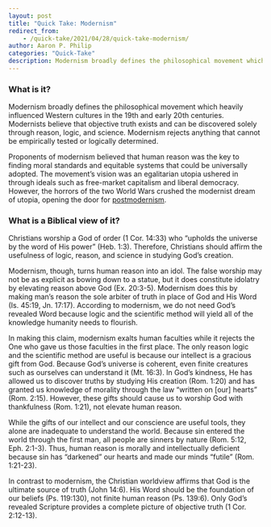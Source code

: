 ```yaml
---
layout: post
title: "Quick Take: Modernism"
redirect_from:
    - /quick-take/2021/04/28/quick-take-modernism/
author: Aaron P. Philip
categories: "Quick-Take"
description: Modernism broadly defines the philosophical movement which heavily influenced Western cultures in the 19th and early 20th centuries...
---
```

### What is it?

Modernism broadly defines the philosophical movement which heavily influenced Western cultures in the 19th and early 20th centuries. Modernists believe that objective truth exists and can be discovered solely through reason, logic, and science. Modernism rejects anything that cannot be empirically tested or logically determined.

Proponents of modernism believed that human reason was the key to finding moral standards and equitable systems that could be universally adopted. The movement’s vision was an egalitarian utopia ushered in through ideals such as free-market capitalism and liberal democracy. However, the horrors of the two World Wars crushed the modernist dream of utopia, opening the door for [postmodernism](https://www.captivethoughts.org/quick-take/2021/04/28/quick-take-postmodernism/). 


### What is a Biblical view of it?

Christians worship a God of order (1 Cor. 14:33) who “upholds the universe by the word of His power” (Heb. 1:3). Therefore, Christians should affirm the usefulness of logic, reason, and science in studying God’s creation. 

Modernism, though, turns human reason into an idol. The false worship may not be as explicit as bowing down to a statue, but it does constitute idolatry by elevating reason above God (Ex. 20:3-5). Modernism does this by making man’s reason the sole arbiter of truth in place of God and His Word (Is. 45:19, Jn. 17:17). According to modernism, we do not need God’s revealed Word because logic and the scientific method will yield all of the knowledge humanity needs to flourish. 

In making this claim, modernism exalts human faculties while it rejects the One who gave us those faculties in the first place. The only reason logic and the scientific method are useful is because our intellect is a gracious gift from God. Because God’s universe is coherent, even finite creatures such as ourselves can understand it (Mt. 16:3). In God’s kindness, He has allowed us to discover truths by studying His creation (Rom. 1:20) and has granted us knowledge of morality through the law “written on [our] hearts” (Rom. 2:15). However, these gifts should cause us to worship God with thankfulness (Rom. 1:21), not elevate human reason. 

While the gifts of our intellect and our conscience are useful tools, they alone are inadequate to understand the world. Because sin entered the world through the first man, all people are sinners by nature (Rom. 5:12, Eph. 2:1-3). Thus, human reason is morally and intellectually deficient because sin has “darkened” our hearts and made our minds “futile” (Rom. 1:21-23). 

In contrast to modernism, the Christian worldview affirms that God is the ultimate source of truth (John 14:6). His Word should be the foundation of our beliefs (Ps. 119:130), not finite human reason (Ps. 139:6). Only God’s revealed Scripture provides a complete picture of objective truth (1 Cor. 2:12-13). 